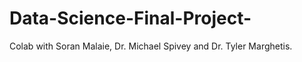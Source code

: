 # Data-Science-Final-Project-
Colab with Soran Malaie, Dr. Michael Spivey and Dr. Tyler Marghetis. 
